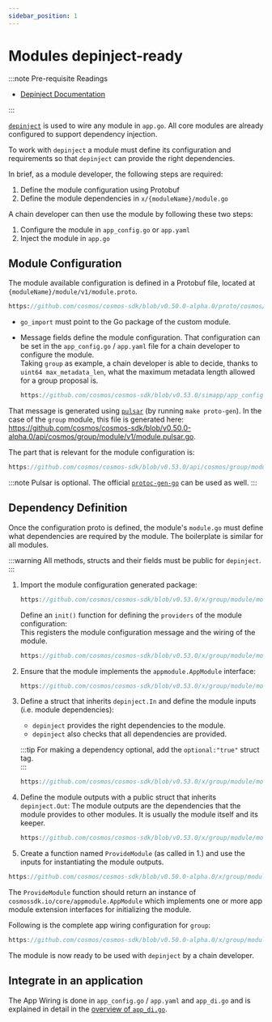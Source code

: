 ```yaml
---
sidebar_position: 1
---
```


# Modules depinject-ready

:::note Pre-requisite Readings

* [Depinject Documentation](../packages/01-depinject.md)

:::

[`depinject`](../packages/01-depinject.md) is used to wire any module in `app.go`.
All core modules are already configured to support dependency injection.

To work with `depinject` a module must define its configuration and requirements so that `depinject` can provide the right dependencies.

In brief, as a module developer, the following steps are required:

1. Define the module configuration using Protobuf
2. Define the module dependencies in `x/{moduleName}/module.go`

A chain developer can then use the module by following these two steps:

1. Configure the module in `app_config.go` or `app.yaml`
2. Inject the module in `app.go`

## Module Configuration

The module available configuration is defined in a Protobuf file, located at `{moduleName}/module/v1/module.proto`.

```protobuf reference
https://github.com/cosmos/cosmos-sdk/blob/v0.50.0-alpha.0/proto/cosmos/group/module/v1/module.proto
```

* `go_import` must point to the Go package of the custom module.
* Message fields define the module configuration.
  That configuration can be set in the `app_config.go` / `app.yaml` file for a chain developer to configure the module.  
  Taking `group` as example, a chain developer is able to decide, thanks to `uint64 max_metadata_len`, what the maximum metadata length allowed for a group proposal is.

  ```go reference
  https://github.com/cosmos/cosmos-sdk/blob/v0.53.0/simapp/app_config.go#L256-L262
  ```

That message is generated using [`pulsar`](https://github.com/cosmos/cosmos-sdk/blob/v0.50.0-alpha.0/scripts/protocgen-pulsar.sh) (by running `make proto-gen`).
In the case of the `group` module, this file is generated here: https://github.com/cosmos/cosmos-sdk/blob/v0.50.0-alpha.0/api/cosmos/group/module/v1/module.pulsar.go.

The part that is relevant for the module configuration is:

```go reference
https://github.com/cosmos/cosmos-sdk/blob/v0.53.0/api/cosmos/group/module/v1/module.pulsar.go#L515-L526
```

:::note
Pulsar is optional. The official [`protoc-gen-go`](https://developers.google.com/protocol-buffers/docs/reference/go-generated) can be used as well.
:::

## Dependency Definition

Once the configuration proto is defined, the module's `module.go` must define what dependencies are required by the module.
The boilerplate is similar for all modules.

:::warning
All methods, structs and their fields must be public for `depinject`.
:::

1. Import the module configuration generated package:

    ```go reference
    https://github.com/cosmos/cosmos-sdk/blob/v0.53.0/x/group/module/module.go#L11-L13
    ```

    Define an `init()` function for defining the `providers` of the module configuration:  
    This registers the module configuration message and the wiring of the module.

    ```go reference
    https://github.com/cosmos/cosmos-sdk/blob/v0.53.0/x/group/module/module.go#L198-L203
    ```

2. Ensure that the module implements the `appmodule.AppModule` interface:

    ```go reference
    https://github.com/cosmos/cosmos-sdk/blob/v0.53.0/x/group/module/module.go#L62-L66
    ```

3. Define a struct that inherits `depinject.In` and define the module inputs (i.e. module dependencies):
   * `depinject` provides the right dependencies to the module.
   * `depinject` also checks that all dependencies are provided.

    :::tip
    For making a dependency optional, add the `optional:"true"` struct tag.  
    :::

    ```go reference
    https://github.com/cosmos/cosmos-sdk/blob/v0.53.0/x/group/module/module.go#L205-L214
    ```

4. Define the module outputs with a public struct that inherits `depinject.Out`:
   The module outputs are the dependencies that the module provides to other modules. It is usually the module itself and its keeper.

    ```go reference
    https://github.com/cosmos/cosmos-sdk/blob/v0.53.0/x/group/module/module.go#L217-L221
    ```

5. Create a function named `ProvideModule` (as called in 1.) and use the inputs for instantiating the module outputs.

  ```go reference
  https://github.com/cosmos/cosmos-sdk/blob/v0.50.0-alpha.0/x/group/module/module.go#L220-L235
  ```

The `ProvideModule` function should return an instance of `cosmossdk.io/core/appmodule.AppModule` which implements
one or more app module extension interfaces for initializing the module.

Following is the complete app wiring configuration for `group`:

```go reference
https://github.com/cosmos/cosmos-sdk/blob/v0.50.0-alpha.0/x/group/module/module.go#L194-L235
```

The module is now ready to be used with `depinject` by a chain developer.

## Integrate in an application

The App Wiring is done in `app_config.go` / `app.yaml` and `app_di.go` and is explained in detail in the [overview of `app_di.go`](../building-apps/01-app-go-di.md).
